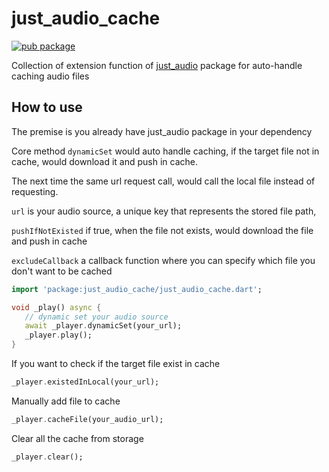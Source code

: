 # just_audio_cache

[![pub package](https://img.shields.io/pub/v/just_audio_cache.svg)](https://pub.dev/packages/just_audio_cache)

Collection of extension function of [just_audio](https://pub.dev/packages/just_audio) package for auto-handle caching audio files

## How to use

<p> The premise is you already have just_audio package in your dependency </p>

Core method `dynamicSet` would auto handle caching, if the target file not in cache, would download it and push in cache.

The next time the same url request call, would call the local file instead of requesting.

`url` is your audio source, a unique key that represents the stored file path,

`pushIfNotExisted` if true, when the file not exists, would download the file and push in cache

`excludeCallback` a callback function where you can specify which file you don't want to be cached
```dart
import 'package:just_audio_cache/just_audio_cache.dart';

void _play() async {
   // dynamic set your audio source
   await _player.dynamicSet(your_url);
   _player.play();
}
```

<p> If you want to check if the target file exist in cache </p>

```dart
_player.existedInLocal(your_url);
```

<p> Manually add file to cache </p>

```dart
_player.cacheFile(your_audio_url);
```

<p> Clear all the cache from storage </p>

``` dart
_player.clear();
```







